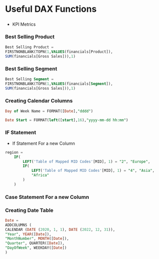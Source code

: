 # Useful DAX Functions
##### 
- KPI Metrics
### Best Selling Product 
```sql
Best Selling Product = 
FIRSTNONBLANK(TOPN(1,VALUES(financials[Product]),
SUM(financials[Gross Sales])),1)
```
### Best Selling Segment
```sql
Best Selling Segment = 
FIRSTNONBLANK(TOPN(1,VALUES(financials[Segment]),
SUM(financials[Gross Sales])),1) 
```
### Creating Calendar Columns
```sql
Day of Week Name = FORMAT([Date],"dddd") 

Date Start = FORMAT(left([start],16),"yyyy-mm-dd hh:mm") 
```
### IF Statement
- If Statement For a new Column 
```sql
region =  
	IF( 
		LEFT('Table of Mapped MID Codes'[MID], 1) = "2", "Europe", 
		IF( 
			LEFT('Table of Mapped MID Codes'[MID], 1) = "4", "Asia", 
			"Africa" 
		) 
	) 
```
### Case Statement For a new Column 

 

### Creating Date Table 
```sql
Date =  
ADDCOLUMNS ( 
CALENDAR (DATE (2020, 1, 1), DATE (2022, 12, 31)), 
"Year", YEAR([Date]), 
"MonthNumber", MONTH([Date]), 
"Quarter", QUARTER([Date]), 
"DayOfWeek", WEEKDAY([Date]) 
) 
```
 